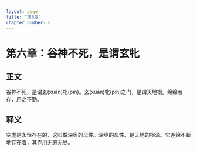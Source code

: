 ```yaml
---
layout: page
title: "第6章"
chapter_number: 6
---
```


# 第六章：谷神不死，是谓玄牝

## 正文
谷神不死，是谓玄(xuán)牝(pìn)。玄(xuán)牝(pìn)之门，是谓天地根。绵绵若存，用之不勤。

## 释义
空虚是永恒存在的，这叫做深奥的母性。深奥的母性。是天地的根源。它连绵不断地存在着，其作用无穷无尽。